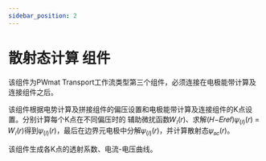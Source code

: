 ```yaml
---
sidebar_position: 2
---
```


# 散射态计算 组件

该组件为PWmat Transport工作流类型第三个组件，必须连接在电极能带计算及连接组件之后。

该组件根据电势计算及拼接组件的偏压设置和电极能带计算及连接组件的K点设置。分别计算每个K点在不同偏压时的
辅助微扰函数𝑊<sub>𝑙</sub>(𝑟)、求解(𝐻−𝐸𝑟𝑒𝑓)𝜓<sub>(𝑙)</sub>(𝑟) = 𝑊<sub>𝑙</sub>(𝑟)得到𝜓<sub>(𝑙)</sub>(𝑟)，最后在边界元电极中分解𝜓<sub>(𝑙)</sub>(𝑟)，并计算散射态𝜓<sub>𝑠𝑐</sub>(𝑟)。

该组件生成各K点的透射系数、电流-电压曲线。